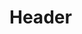 <!-- TITLE: Spell: Asystole -->
<!-- SUBTITLE: Level: 39, Subclass: Demonologist, Spell EFfect: Causes your target's heart beat to become irregular, lowering their strength, armor class, and doing between 49 and 6 damage every 6 seconds for 0:00:42. -->

# Header